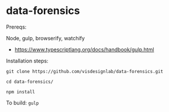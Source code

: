 # data-forensics

Prereqs:

Node, gulp, browserify, watchify
- https://www.typescriptlang.org/docs/handbook/gulp.html

Installation steps:

`git clone https://github.com/visdesignlab/data-forensics.git`

`cd data-forensics/`

`npm install`

To build:
`gulp`

